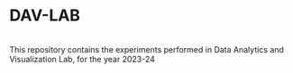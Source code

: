 # DAV-LAB
<br>
This repository contains the experiments performed in Data Analytics and Visualization Lab, for the year 2023-24
